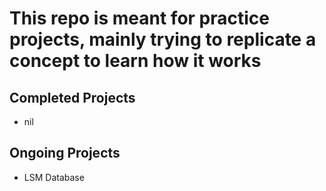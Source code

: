 # This repo is meant for practice projects, mainly trying to replicate a concept to learn how it works

## Completed Projects
* nil

## Ongoing Projects
* LSM Database